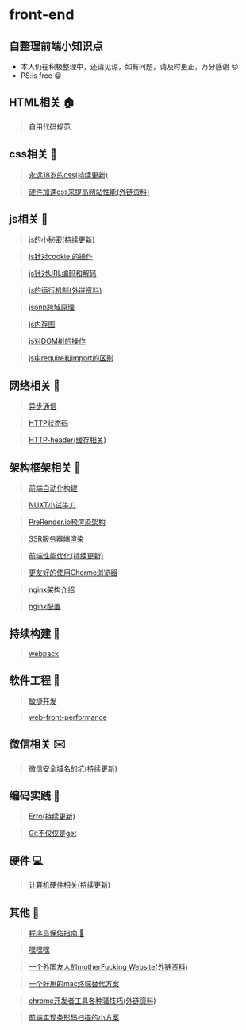 # front-end
## 自整理前端小知识点
* 本人仍在积极整理中，还请见谅，如有问题，请及时更正，万分感谢 :stuck_out_tongue_closed_eyes:
* PS:is free :grin: 

## HTML相关 :house:
> [自用代码规范](./profiles/自用代码规范.md)

## css相关 :european_castle:
> [永远18岁的css(持续更新)](./profiles/永远18岁的css.md)

> [硬件加速css来提高网站性能(外链资料)](http://blog.teamtreehouse.com/increase-your-sites-performance-with-hardware-accelerated-css)

## js相关 :speak_no_evil:
> [js的小秘密(持续更新)](./profiles/js的小秘密.md)

> [js针对cookie 的操作](./profiles/js针对cookie的操作.md)

> [js针对URL编码和解码](./profiles/js针对URL编码和解码.md)

> [js的运行机制(外链资料)](http://www.ruanyifeng.com/blog/2014/10/event-loop.html)

> [jsonp跨域原理](./profiles/jsonp跨域原理.md)

> [js内存图](./profiles/js内存图.md)

> [js对DOM树的操作](./profiles/js对DOM树的操作.md)

> [js中require和import的区别](./profiles/js中require和import的区别.md)

## 网络相关 :postbox:
> [异步通信](./profiles/异步通信.md)

> [HTTP状态码](./profiles/HTTP状态码.md)

> [HTTP-header(缓存相关)](./profiles/HTTP_header.md)

## 架构框架相关 :construction:
> [前端自动化构建](./profiles/前端自动化构建.md)

> [NUXT小试牛刀](./profiles/NUXT小试牛刀.md)

> [PreRender.io预渲染架构](./profiles/PreRender.io预渲染架构.md)

> [SSR服务器端渲染](./profiles/SSR服务器端渲染.md)

> [前端性能优化(持续更新)](./profiles/前端性能优化.md)

> [更友好的使用Chorme浏览器](./profiles/chorme浏览器.md)

> [nginx架构介绍](./profiles/nginx基础.md)

> [nginx配置](./profiles/nginx配置.md)

## 持续构建 :articulated_lorry:
> [webpack](./profiles/webpack.md)

## 软件工程 :wrench:
> [敏捷开发](./profiles/敏捷开发.md)

> [web-front-performance](./profiles/web-front-performance.md)

## 微信相关 :envelope:
> [微信安全域名的坑(持续更新)](./profiles/微信安全域名的坑.md)

## 编码实践 :paperclip:
> [Erro(持续更新)](./profiles/Erro.md)

> [Git不仅仅是get](./profiles/Git不仅仅是get.md)

## 硬件 :computer:
> [计算机硬件相关(持续更新)](./profiles/计算机硬件相关.md)

## 其他 :hankey:
> [程序员保佑指南 :pray: ](./profiles/程序员保佑指南.md)

> [嘿嘿嘿](./profiles/嘿嘿嘿.md)

> [一个外国友人的motherFucking Website(外链资料)](http://motherfuckingwebsite.com/)

> [一个好用的mac终端替代方案](./profiles/一个好用的mac终端替代方案.md)

> [chrome开发者工具各种骚技巧(外链资料)](https://juejin.im/post/5af53823f265da0b75282b0f?utm_source=gold_browser_extension)

> [前端实现条形码扫描的小方案](./profiles/quagga.js.md)